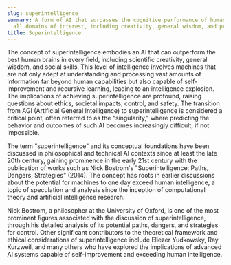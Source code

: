 ```yaml
---
slug: superintelligence
summary: A form of AI that surpasses the cognitive performance of humans in virtually
  all domains of interest, including creativity, general wisdom, and problem-solving.
title: Superintelligence
---
```


The concept of superintelligence embodies an AI that can outperform the best human brains in every field, including scientific creativity, general wisdom, and social skills. This level of intelligence involves machines that are not only adept at understanding and processing vast amounts of information far beyond human capabilities but also capable of self-improvement and recursive learning, leading to an intelligence explosion. The implications of achieving superintelligence are profound, raising questions about ethics, societal impacts, control, and safety. The transition from AGI (Artificial General Intelligence) to superintelligence is considered a critical point, often referred to as the "singularity," where predicting the behavior and outcomes of such AI becomes increasingly difficult, if not impossible.

The term "superintelligence" and its conceptual foundations have been discussed in philosophical and technical AI contexts since at least the late 20th century, gaining prominence in the early 21st century with the publication of works such as Nick Bostrom's "Superintelligence: Paths, Dangers, Strategies" (2014). The concept has roots in earlier discussions about the potential for machines to one day exceed human intelligence, a topic of speculation and analysis since the inception of computational theory and artificial intelligence research.

Nick Bostrom, a philosopher at the University of Oxford, is one of the most prominent figures associated with the discussion of superintelligence, through his detailed analysis of its potential paths, dangers, and strategies for control. Other significant contributors to the theoretical framework and ethical considerations of superintelligence include Eliezer Yudkowsky, Ray Kurzweil, and many others who have explored the implications of advanced AI systems capable of self-improvement and exceeding human intelligence.